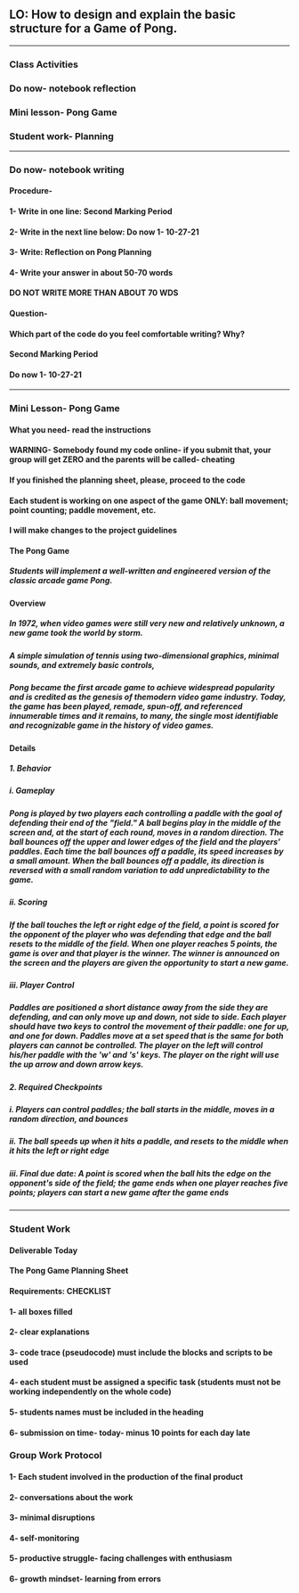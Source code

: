 ## LO: How to design and explain the basic structure for a Game of Pong.

---

### Class Activities
### Do now- notebook reflection
### Mini lesson- Pong Game
### Student work- Planning

---

### Do now- notebook writing
#### Procedure-
#### 1- Write in one line: Second Marking Period
#### 2- Write in the next line below: Do now 1- 10-27-21
#### 3- Write: Reflection on Pong Planning 
#### 4- Write your answer in about 50-70 words
#### DO NOT WRITE MORE THAN ABOUT 70 WDS

#### Question- 
#### Which part of the code do you feel comfortable writing? Why?
#### Second Marking Period
#### Do now 1- 10-27-21

---

### Mini Lesson- Pong Game
#### What you need- read the instructions
#### WARNING- Somebody found my code online- if you submit that, your group will get ZERO and the parents will be called- cheating
#### If you finished the planning sheet, please, proceed to the code
#### Each student is working on one aspect of the game ONLY: ball movement; point counting; paddle movement, etc.
#### I will make changes to the project guidelines
#### The Pong Game
##### Students will implement a well-written and engineered version of the classic arcade game Pong.
#### Overview
##### In 1972, when video games were still very new and relatively unknown, a new game took the world by storm.
##### A simple simulation of tennis using two-dimensional graphics, minimal sounds, and extremely basic controls,
##### Pong became the first arcade game to achieve widespread popularity and is credited as the genesis of themodern video game industry. Today, the game has been played, remade, spun-off, and referenced innumerable times and it remains, to many, the single most identifiable and recognizable game in the history of video games.
#### Details
##### 1. Behavior
##### i. Gameplay
##### Pong is played by two players each controlling a paddle with the goal of defending their end of the "field." A ball begins play in the middle of the screen and, at the start of each round, moves in a random direction. The ball bounces off the upper and lower edges of the field and the players' paddles. Each time the ball bounces off a paddle, its speed increases by a small amount. When the ball bounces off a paddle, its direction is reversed with a small random variation to add unpredictability to the game.
##### ii. Scoring
##### If the ball touches the left or right edge of the field, a point is scored for the opponent of the player who was defending that edge and the ball resets to the middle of the field. When one player reaches 5 points, the game is over and that player is the winner. The winner is announced on the screen and the players are given the opportunity to start a new game.
##### iii. Player Control
##### Paddles are positioned a short distance away from the side they are defending, and can only move up and down, not side to side. Each player should have two keys to control the movement of their paddle: one for up, and one for down. Paddles move at a set speed that is the same for both players can cannot be controlled. The player on the left will control his/her paddle with the 'w' and 's' keys. The player on the right will use the up arrow and down arrow keys.
##### 2. Required Checkpoints
##### i. Players can control paddles; the ball starts in the middle, moves in a random direction, and bounces
##### ii. The ball speeds up when it hits a paddle, and resets to the middle when it hits the left or right edge
##### iii. Final due date: A point is scored when the ball hits the edge on the opponent's side of the field; the game ends when one player reaches five points; players can start a new game after the game ends

---

### Student Work
#### Deliverable Today
#### The Pong Game Planning Sheet
#### Requirements: CHECKLIST
#### 1- all boxes filled
#### 2- clear explanations 
#### 3- code trace (pseudocode) must include the blocks and scripts to be used
#### 4- each student must be assigned a specific task (students must not be working independently on the whole code)
#### 5- students names must be included in the heading
#### 6- submission on time- today- minus 10 points for each day late

### Group Work Protocol
#### 1- Each student involved in the production of the final product
#### 2- conversations about the work
#### 3- minimal disruptions
#### 4- self-monitoring
#### 5- productive struggle- facing challenges with enthusiasm
#### 6- growth mindset- learning from errors






